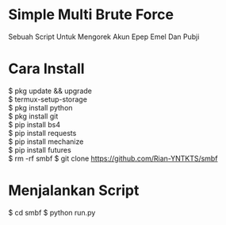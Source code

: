 # Simple Multi Brute Force

Sebuah Script Untuk Mengorek Akun Epep Emel Dan Pubji

# Cara Install

$ pkg update && upgrade  
$ termux-setup-storage  
$ pkg install python  
$ pkg install git  
$ pip install bs4  
$ pip install requests  
$ pip install mechanize  
$ pip install futures  
$ rm -rf smbf 
$ git clone https://github.com/Rian-YNTKTS/smbf

# Menjalankan Script

$ cd smbf
$ python run.py
